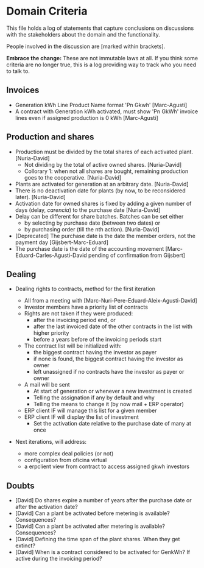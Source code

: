 Domain Criteria
===============

This file holds a log of statements that capture conclusions on discussions with the stakeholders about the domain and the functionality.

People involved in the discussion are [marked within brackets].

**Embrace the change:**
These are not immutable laws at all.
If you think some criteria are no longer true,
this is a log providing way to track who you need to talk to.

Invoices
--------

- Generation kWh Line Product Name format 'Pn Gkwh' [Marc-Agusti]
- A contract with Generation kWh activated, must show 'Pn GkWh' invoice lines even if assigned production is 0 kWh [Marc-Agusti]

Production and shares
---------------------

- Production must be divided by the total shares of each activated plant. [Nuria-David]
	- Not dividing by the total of active owned shares. [Nuria-David]
	- Collorary 1: when not all shares are bought, remaining production goes to the cooperative. [Nuria-David]
- Plants are activated for generation at an arbitrary date. [Nuria-David]
- There is no deactivation date for plants (by now, to be reconsidered later). [Nuria-David]
- Activation date for owned shares is fixed by adding a given number of days (delay, _carencia_) to the purchase date [Nuria-David]
- Delay can be different for share batches. Batches can be set either
	- by selecting by purchase date (between two dates) or
	- by purchasing order (till the nth action). [Nuria-David]
- [Deprecated] The purchase date is the date the member orders, not the payment day [Gijsbert-Marc-Eduard]
- The purchase date is the date of the accounting movement [Marc-Eduard-Carles-Agusti-David pending of confirmation from Gijsbert]

Dealing
-------

- Dealing rights to contracts, method for the first iteration
    - All from a meeting with [Marc-Nuri-Pere-Eduard-Aleix-Agusti-David]
    - Investor members have a priority list of contracts
    - Rights are not taken if they were produced:
        - after the invoicing period end, or
        - after the last invoiced date of the other contracts in the list with higher priority
        - before a years before of the invoicing periods start
    - The contract list will be initialized with:
        - the biggest contract having the investor as payer
        - if none is found, the biggest contract having the investor as owner
        - left unassigned if no contracts have the investor as payer or owner
    - A mail will be sent
        - At start of generation or whenever a new investment is created
        - Telling the assignation if any by default and why
        - Telling the means to change it (by now mail + ERP operator)
    - ERP client IF will manage this list for a given member
    - ERP client IF will display the list of investment
        - Set the activation date relative to the purchase date of many at once

- Next iterations, will address:
    - more complex deal policies (or not)
    - configuration from oficina virtual
    - a erpclient view from contract to access assigned gkwh investors


Doubts
------

- [David] Do shares expire a number of years after the purchase date or after the activation date?
- [David] Can a plant be activated before metering is available? Consequences?
- [David] Can a plant be activated after metering is available? Consequences?
- [David] Defining the time span of the plant shares. When they get extinct?
- [David] When is a contract considered to be activated for GenkWh? If active during the invoicing period?


